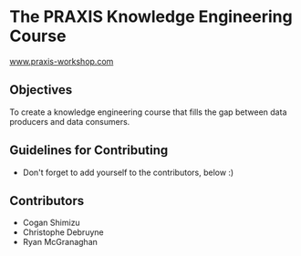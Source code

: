 # The PRAXIS Knowledge Engineering Course
www.praxis-workshop.com
## Objectives
To create a knowledge engineering course that fills the gap between data producers and data consumers.

## Guidelines for Contributing
* Don't forget to add yourself to the contributors, below :)

## Contributors
* Cogan Shimizu
* Christophe Debruyne
* Ryan McGranaghan
